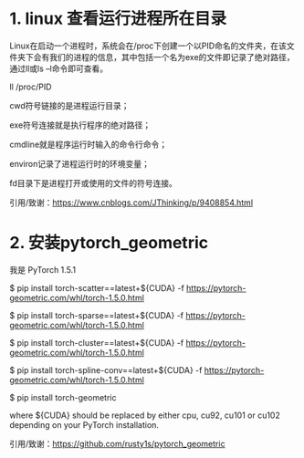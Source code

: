 # 1. linux 查看运行进程所在目录

Linux在启动一个进程时，系统会在/proc下创建一个以PID命名的文件夹，在该文件夹下会有我们的进程的信息，其中包括一个名为exe的文件即记录了绝对路径，通过ll或ls –l命令即可查看。

ll /proc/PID

cwd符号链接的是进程运行目录；

exe符号连接就是执行程序的绝对路径；

cmdline就是程序运行时输入的命令行命令；

environ记录了进程运行时的环境变量； 

fd目录下是进程打开或使用的文件的符号连接。


引用/致谢：https://www.cnblogs.com/JThinking/p/9408854.html

# 2. 安装pytorch_geometric

我是 PyTorch 1.5.1

$ pip install torch-scatter==latest+${CUDA} -f https://pytorch-geometric.com/whl/torch-1.5.0.html

$ pip install torch-sparse==latest+${CUDA} -f https://pytorch-geometric.com/whl/torch-1.5.0.html

$ pip install torch-cluster==latest+${CUDA} -f https://pytorch-geometric.com/whl/torch-1.5.0.html

$ pip install torch-spline-conv==latest+${CUDA} -f https://pytorch-geometric.com/whl/torch-1.5.0.html

$ pip install torch-geometric

where ${CUDA} should be replaced by either cpu, cu92, cu101 or cu102 depending on your PyTorch installation.

引用/致谢：https://github.com/rusty1s/pytorch_geometric
